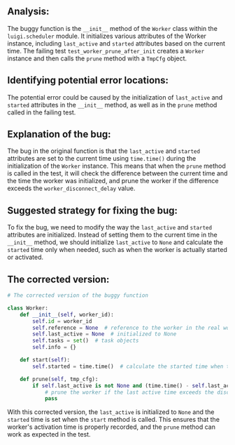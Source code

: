 ## Analysis:
The buggy function is the `__init__` method of the `Worker` class within the `luigi.scheduler` module. It initializes various attributes of the Worker instance, including `last_active` and `started` attributes based on the current time. The failing test `test_worker_prune_after_init` creates a `Worker` instance and then calls the `prune` method with a `TmpCfg` object.

## Identifying potential error locations:
The potential error could be caused by the initialization of `last_active` and `started` attributes in the `__init__` method, as well as in the `prune` method called in the failing test.

## Explanation of the bug:
The bug in the original function is that the `last_active` and `started` attributes are set to the current time using `time.time()` during the initialization of the `Worker` instance. This means that when the `prune` method is called in the test, it will check the difference between the current time and the time the worker was initialized, and prune the worker if the difference exceeds the `worker_disconnect_delay` value.

## Suggested strategy for fixing the bug:
To fix the bug, we need to modify the way the `last_active` and `started` attributes are initialized. Instead of setting them to the current time in the `__init__` method, we should initialize `last_active` to `None` and calculate the `started` time only when needed, such as when the worker is actually started or activated.

## The corrected version:
```python
# The corrected version of the buggy function

class Worker:
    def __init__(self, worker_id):
        self.id = worker_id
        self.reference = None  # reference to the worker in the real world. (Currently a dict containing just the host)
        self.last_active = None  # initialized to None
        self.tasks = set()  # task objects
        self.info = {}

    def start(self):
        self.started = time.time()  # calculate the started time when the worker is started

    def prune(self, tmp_cfg):
        if self.last_active is not None and (time.time() - self.last_active) > tmp_cfg.worker_disconnect_delay:
            # prune the worker if the last active time exceeds the disconnect delay
            pass
```

With this corrected version, the `last_active` is initialized to `None` and the `started` time is set when the `start` method is called. This ensures that the worker's activation time is properly recorded, and the `prune` method can work as expected in the test.